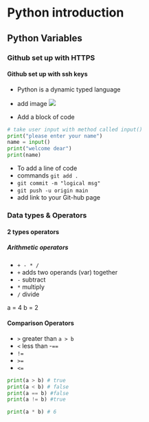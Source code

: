 # Python introduction
## Python Variables
### Github set up with HTTPS
#### Github set up with ssh keys

- Python is a dynamic typed language

- add image
![](C:\Users\ahskhan\PycharmProjects\eng122_python\terraform_with_ansible-new.jpg)
  
- Add a block of code
```python
# take user input with method called input()
print("please enter your name")
name = input()
print("welcome dear")
print(name)

```
- To add a line of code
- commands `git add .`
- `git commit -m "logical msg"`
- `git push -u origin main`
- add link to your Git-hub page

### Data types & Operators 
####  2 types operators 
##### Arithmetic operators 
- `+ - * /`
- `+` adds two operands (var) together
- `-` subtract 
- `*` multiply
- `/` divide 

a = 4
b = 2
#### Comparison Operators
- `>` greater than `a > b`
- `<` less than
-`==` 
- `!=`
- `>=`
- `<=`

```python
print(a > b) # true
print(a < b) # false
print(a == b) #false
print(a != b) #true

print(a * b) # 6
